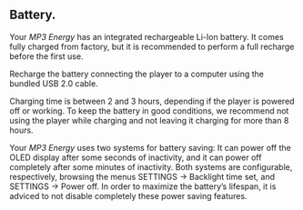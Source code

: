 ## Battery.

Your *MP3 Energy* has an integrated rechargeable Li-Ion battery. It comes fully charged from factory, but it is recommended to perform a full recharge before the first use.

Recharge the battery connecting the player to a computer using the bundled USB 2.0 cable.

Charging time is between 2 and 3 hours, depending if the player is powered off or working. To keep the battery in good conditions, we recommend not using the player while charging and not leaving it charging for more than 8 hours.

Your *MP3 Energy* uses two systems for battery saving: It can power off the OLED display after some seconds of inactivity, and it can power off completely after some minutes of inactivity. Both systems are configurable, respectively, browsing the menus SETTINGS -> Backlight time set, and SETTINGS -> Power off. In order to maximize the battery’s lifespan, it is adviced to not disable completely these power saving features.
